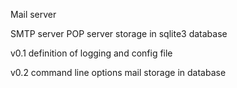 Mail server

SMTP server
POP server
storage in sqlite3 database

v0.1
definition of logging and config file

v0.2
command line options
mail storage in database

